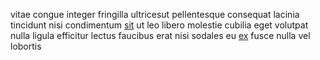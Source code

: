vitae congue integer fringilla ultricesut pellentesque consequat lacinia
tincidunt nisi condimentum [sit](generated_webpages/tempus3.md) ut leo libero
molestie cubilia eget volutpat nulla ligula efficitur lectus faucibus erat nisi
sodales eu [ex](generated_webpages/ipsum1.md) fusce nulla vel lobortis
